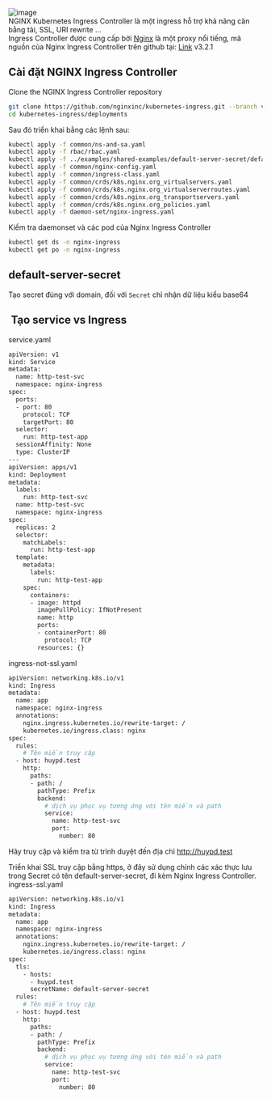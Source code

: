 ![image](https://github.com/HuyPham01/docs/assets/96679595/d001eb30-ef8c-42f6-9c82-8683ea5cd486)  
NGINX Kubernetes Ingress Controller là một ingress hỗ trợ khả năng căn bằng tải, SSL, URI rewrite ...  
Ingress Controller được cung cấp bởi [Nginx](https://docs.nginx.com/nginx-ingress-controller/installation/installation-with-manifests/#uninstall-nginx-ingress-controller) là một proxy nổi tiếng, mã nguồn của Nginx Ingress Controller trên github tại: [Link](https://github.com/nginxinc/kubernetes-ingress/tree/main) v3.2.1  
## Cài đặt NGINX Ingress Controller
Clone the NGINX Ingress Controller repository  
```bash
git clone https://github.com/nginxinc/kubernetes-ingress.git --branch v3.2.1
cd kubernetes-ingress/deployments
```
Sau đó triển khai bằng các lệnh sau:  
```bash
kubectl apply -f common/ns-and-sa.yaml
kubectl apply -f rbac/rbac.yaml
kubectl apply -f ../examples/shared-examples/default-server-secret/default-server-secret.yaml
kubectl apply -f common/nginx-config.yaml
kubectl apply -f common/ingress-class.yaml
kubectl apply -f common/crds/k8s.nginx.org_virtualservers.yaml
kubectl apply -f common/crds/k8s.nginx.org_virtualserverroutes.yaml
kubectl apply -f common/crds/k8s.nginx.org_transportservers.yaml
kubectl apply -f common/crds/k8s.nginx.org_policies.yaml
kubectl apply -f daemon-set/nginx-ingress.yaml
```
Kiểm tra daemonset và các pod của Nginx Ingress Controller  
```bash
kubectl get ds -n nginx-ingress
kubectl get po -n nginx-ingress
```
## default-server-secret
Tạo secret đúng với domain, đối với `Secret` chỉ nhận dữ liệu kiểu base64
##  Tạo service vs Ingress
service.yaml
```bash
apiVersion: v1
kind: Service
metadata:
  name: http-test-svc
  namespace: nginx-ingress
spec:
  ports:
  - port: 80
    protocol: TCP
    targetPort: 80
  selector:
    run: http-test-app
  sessionAffinity: None
  type: ClusterIP
---
apiVersion: apps/v1
kind: Deployment
metadata:
  labels:
    run: http-test-svc
  name: http-test-svc
  namespace: nginx-ingress
spec:
  replicas: 2
  selector:
    matchLabels:
      run: http-test-app
  template:
    metadata:
      labels:
        run: http-test-app
    spec:
      containers:
      - image: httpd
        imagePullPolicy: IfNotPresent
        name: http
        ports:
        - containerPort: 80
          protocol: TCP
        resources: {}
```
ingress-not-ssl.yaml
```bash
apiVersion: networking.k8s.io/v1
kind: Ingress
metadata:
  name: app
  namespace: nginx-ingress
  annotations:
    nginx.ingress.kubernetes.io/rewrite-target: /
    kubernetes.io/ingress.class: nginx
spec:
  rules:
    # Tên miền truy cập
  - host: huypd.test
    http:
      paths:
      - path: /
        pathType: Prefix
        backend:
          # dịch vụ phục vụ tương ứng với tên miền và path
          service:
            name: http-test-svc
            port:
              number: 80
```
Hãy truy cập và kiểm tra từ trình duyệt đến địa chỉ http://huypd.test  

Triển khai SSL truy cập bằng https, ở đây sử dụng chính các xác thực lưu trong Secret có tên default-server-secret, đi kèm Nginx Ingress Controller.  
ingress-ssl.yaml
```bash
apiVersion: networking.k8s.io/v1
kind: Ingress
metadata:
  name: app
  namespace: nginx-ingress
  annotations:
    nginx.ingress.kubernetes.io/rewrite-target: /
    kubernetes.io/ingress.class: nginx
spec:
  tls:
    - hosts:
      - huypd.test
      secretName: default-server-secret
  rules:
    # Tên miền truy cập
  - host: huypd.test
    http:
      paths:
      - path: /
        pathType: Prefix
        backend:
          # dịch vụ phục vụ tương ứng với tên miền và path
          service:
            name: http-test-svc
            port:
              number: 80
```
